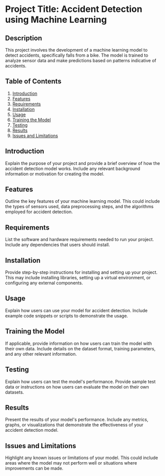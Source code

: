 # Project Title: Accident Detection using Machine Learning

## Description
This project involves the development of a machine learning model to detect accidents, specifically falls from a bike. The model is trained to analyze sensor data and make predictions based on patterns indicative of accidents.

## Table of Contents
1. [Introduction](#introduction)
2. [Features](#features)
3. [Requirements](#requirements)
4. [Installation](#installation)
5. [Usage](#usage)
6. [Training the Model](#training-the-model)
7. [Testing](#testing)
8. [Results](#results)
9. [Issues and Limitations](#issues-and-limitations)

## Introduction
Explain the purpose of your project and provide a brief overview of how the accident detection model works. Include any relevant background information or motivation for creating the model.

## Features
Outline the key features of your machine learning model. This could include the types of sensors used, data preprocessing steps, and the algorithms employed for accident detection.

## Requirements
List the software and hardware requirements needed to run your project. Include any dependencies that users should install.

## Installation
Provide step-by-step instructions for installing and setting up your project. This may include installing libraries, setting up a virtual environment, or configuring any external components.

## Usage
Explain how users can use your model for accident detection. Include example code snippets or scripts to demonstrate the usage.

## Training the Model
If applicable, provide information on how users can train the model with their own data. Include details on the dataset format, training parameters, and any other relevant information.

## Testing
Explain how users can test the model's performance. Provide sample test data or instructions on how users can evaluate the model on their own datasets.

## Results
Present the results of your model's performance. Include any metrics, graphs, or visualizations that demonstrate the effectiveness of your accident detection model.

## Issues and Limitations
Highlight any known issues or limitations of your model. This could include areas where the model may not perform well or situations where improvements can be made.
